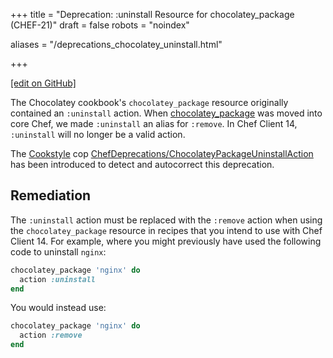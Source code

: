 +++
title = "Deprecation: :uninstall Resource for chocolatey_package (CHEF-21)"
draft = false
robots = "noindex"


aliases = "/deprecations_chocolatey_uninstall.html"

+++

[\[edit on GitHub\]](https://github.com/chef/chef-web-docs/blob/master/content/deprecations_chocolatey_uninstall.md)

The Chocolatey cookbook's `chocolatey_package` resource originally
contained an `:uninstall` action. When
[chocolatey_package](/resources/chocolatey_package/) was moved into
core Chef, we made `:uninstall` an alias for `:remove`. In Chef Client
14, `:uninstall` will no longer be a valid action.

The [Cookstyle](/workstation/cookstyle/) cop
[ChefDeprecations/ChocolateyPackageUninstallAction](https://github.com/chef/cookstyle/blob/master/docs/cops_chefdeprecations.md#chefdeprecationschocolateypackageuninstallaction)
has been introduced to detect and autocorrect this deprecation.

## Remediation

The `:uninstall` action must be replaced with the `:remove` action when
using the `chocolatey_package` resource in recipes that you intend to
use with Chef Client 14. For example, where you might previously have
used the following code to uninstall `nginx`:

```ruby
chocolatey_package 'nginx' do
  action :uninstall
end
```

You would instead use:

```ruby
chocolatey_package 'nginx' do
  action :remove
end
```
